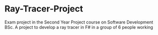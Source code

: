# Ray-Tracer-Project
Exam project in the Second Year Project course on Software Development BSc. A project to develop a ray tracer in F# in a group of 6 people working 
